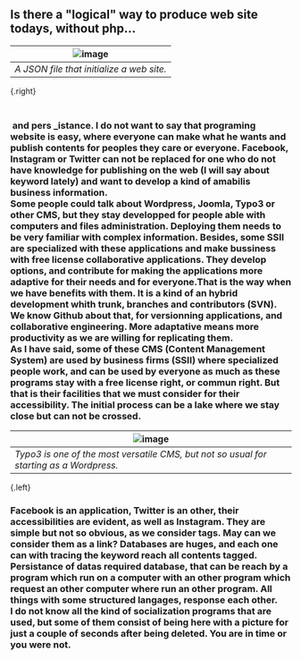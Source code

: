 ## Is there a "logical" way to produce web site todays, without php...
|![image](https://shoutn95.github.io/sh95/images/file.jpeg )|
|-|
|_A JSON file that initialize a web site._|
{.right}
### <br />&nbsp;and pers _istance. I do not want to say that programing website is easy, where everyone can make what he wants and publish contents for peoples they care or everyone. Facebook, Instagram or Twitter can not be replaced for one who do not have knowledge for publishing on the web (I will say about keyword lately) and want to develop a kind of amabilis business information.<br />Some people could talk about Wordpress, Joomla, Typo3 or other CMS, but they stay developped for people able with computers and files administration. Deploying them needs to be very familiar with complex information. Besides, some SSII are specialized with these applications and make bussiness with free license collaborative applications. They develop options, and contribute for making the applications more adaptive for their needs and for everyone.That is the way when we have benefits with them. It is a kind of an hybrid development whith trunk, branches and contributors (SVN). We know Github about that, for versionning applications, and collaborative engineering. More adaptative means more productivity as we are willing for replicating them. <br /> As I have said, some of these CMS (Content Management System)  are used by business firms (SSII) where specialized people work, and can be used by everyone as much as these programs stay with a free license right, or commun right. But that is their facilities that we must consider for their accessibility. The initial process can be a lake where we stay close but can not be crossed.
|![image](https://shoutn95.github.io/sh95/images/photo.jpeg)|
|-|
|_*Typo3 is one of the most versatile CMS, but not so usual for starting as a Wordpress.*_|
{.left}
### Facebook is an application, Twitter is an other, their accessibilities are evident, as well as Instagram. They are simple but not so obvious, as we consider tags. May can we consider them as a link? Databases are huges, and each one can with tracing the keyword reach all contents tagged.<br />Persistance of datas required database, that can be reach by a program which run on a computer with an other program which request an other computer where run an other program. All things with some structured langages, response each other.<br />I do not know all the kind of socialization programs that are used, but some of them consist of being here with a picture for just a couple of seconds after being deleted. You are in time or you were not.

<style type='text/css'>
table.left{
 margin-right:1vw;
}
</style>